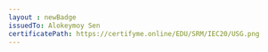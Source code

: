 ```yaml
--- 
layout : newBadge 
issuedTo: Alokeymoy Sen
certificatePath: https://certifyme.online/EDU/SRM/IEC20/USG.png
--- 
```


